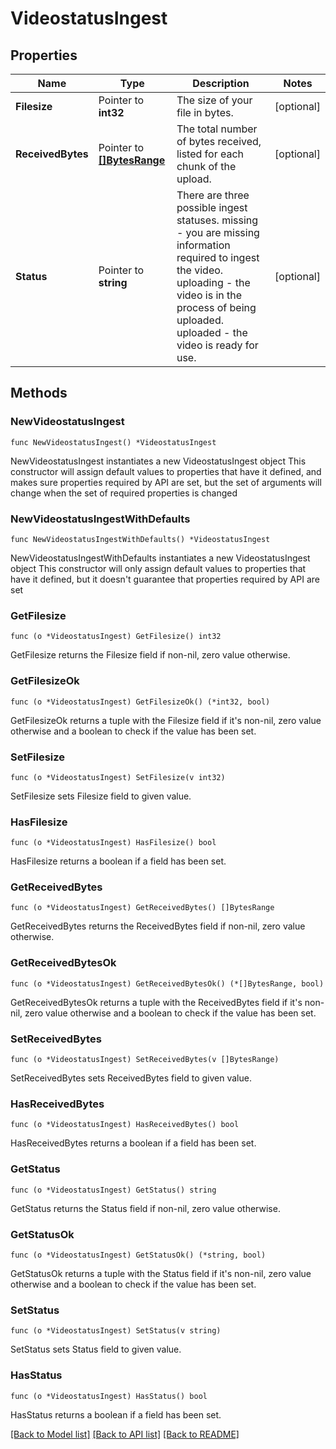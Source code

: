# VideostatusIngest

## Properties

Name | Type | Description | Notes
------------ | ------------- | ------------- | -------------
**Filesize** | Pointer to **int32** | The size of your file in bytes. | [optional] 
**ReceivedBytes** | Pointer to [**[]BytesRange**](BytesRange.md) | The total number of bytes received, listed for each chunk of the upload. | [optional] 
**Status** | Pointer to **string** | There are three possible ingest statuses. missing - you are missing information required to ingest the video. uploading - the video is in the process of being uploaded. uploaded - the video is ready for use. | [optional] 

## Methods

### NewVideostatusIngest

`func NewVideostatusIngest() *VideostatusIngest`

NewVideostatusIngest instantiates a new VideostatusIngest object
This constructor will assign default values to properties that have it defined,
and makes sure properties required by API are set, but the set of arguments
will change when the set of required properties is changed

### NewVideostatusIngestWithDefaults

`func NewVideostatusIngestWithDefaults() *VideostatusIngest`

NewVideostatusIngestWithDefaults instantiates a new VideostatusIngest object
This constructor will only assign default values to properties that have it defined,
but it doesn't guarantee that properties required by API are set

### GetFilesize

`func (o *VideostatusIngest) GetFilesize() int32`

GetFilesize returns the Filesize field if non-nil, zero value otherwise.

### GetFilesizeOk

`func (o *VideostatusIngest) GetFilesizeOk() (*int32, bool)`

GetFilesizeOk returns a tuple with the Filesize field if it's non-nil, zero value otherwise
and a boolean to check if the value has been set.

### SetFilesize

`func (o *VideostatusIngest) SetFilesize(v int32)`

SetFilesize sets Filesize field to given value.

### HasFilesize

`func (o *VideostatusIngest) HasFilesize() bool`

HasFilesize returns a boolean if a field has been set.

### GetReceivedBytes

`func (o *VideostatusIngest) GetReceivedBytes() []BytesRange`

GetReceivedBytes returns the ReceivedBytes field if non-nil, zero value otherwise.

### GetReceivedBytesOk

`func (o *VideostatusIngest) GetReceivedBytesOk() (*[]BytesRange, bool)`

GetReceivedBytesOk returns a tuple with the ReceivedBytes field if it's non-nil, zero value otherwise
and a boolean to check if the value has been set.

### SetReceivedBytes

`func (o *VideostatusIngest) SetReceivedBytes(v []BytesRange)`

SetReceivedBytes sets ReceivedBytes field to given value.

### HasReceivedBytes

`func (o *VideostatusIngest) HasReceivedBytes() bool`

HasReceivedBytes returns a boolean if a field has been set.

### GetStatus

`func (o *VideostatusIngest) GetStatus() string`

GetStatus returns the Status field if non-nil, zero value otherwise.

### GetStatusOk

`func (o *VideostatusIngest) GetStatusOk() (*string, bool)`

GetStatusOk returns a tuple with the Status field if it's non-nil, zero value otherwise
and a boolean to check if the value has been set.

### SetStatus

`func (o *VideostatusIngest) SetStatus(v string)`

SetStatus sets Status field to given value.

### HasStatus

`func (o *VideostatusIngest) HasStatus() bool`

HasStatus returns a boolean if a field has been set.


[[Back to Model list]](../README.md#documentation-for-models) [[Back to API list]](../README.md#documentation-for-api-endpoints) [[Back to README]](../README.md)


